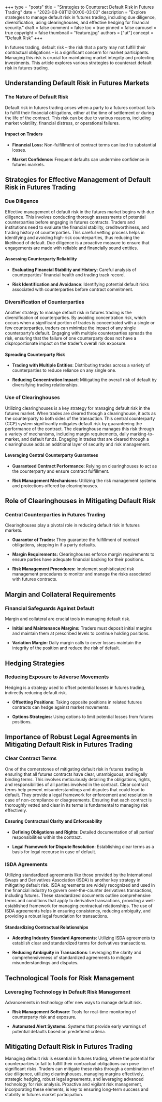 +++
type = "posts"
title = "Strategies to Counteract Default Risk in Futures Trading"
date = "2023-08-08T12:00:00-03:00"
description = "Explore strategies to manage default risk in futures trading, including due diligence, diversification, using clearinghouses, and effective hedging for financial security." 
draft = false
comment = false
toc = true
pinned = false
carousel = true
copyright = false
thumbnail = "feature.jpg"
authors = ["ut"]
concept = "Default Risk"
+++

In futures trading, default risk – the risk that a party may not fulfill
their contractual obligations – is a significant concern for market
participants. Managing this risk is crucial for maintaining market
integrity and protecting investments. This article explores various
strategies to counteract default risk in futures trading.

## Understanding Default Risk in Futures Markets

### The Nature of Default Risk

Default risk in futures trading arises when a party to a futures
contract fails to fulfill their financial obligations, either at the
time of settlement or during the life of the contract. This risk can be
due to various reasons, including market volatility, financial distress,
or operational failures.

#### Impact on Traders

-   **Financial Loss:** Non-fulfillment of contract terms can lead to
    substantial losses.

-   **Market Confidence:** Frequent defaults can undermine confidence in
    futures markets.

## Strategies for Effective Management of Default Risk in Futures Trading

### Due Diligence

Effective management of default risk in the futures market begins with
due diligence. This involves conducting thorough assessments of
potential counterparties before engaging in futures contracts. Traders
and institutions need to evaluate the financial stability,
creditworthiness, and trading history of counterparties. This careful
vetting process helps in identifying and avoiding high-risk
counterparties, thus reducing the likelihood of default. Due diligence
is a proactive measure to ensure that engagements are made with reliable
and financially sound entities.

#### Assessing Counterparty Reliability

-   **Evaluating Financial Stability and History**: Careful analysis of
    counterparties’ financial health and trading track record.

-   **Risk Identification and Avoidance**: Identifying potential default
    risks associated with counterparties before contract commitment.

### Diversification of Counterparties

Another strategy to manage default risk in futures trading is the
diversification of counterparties. By avoiding concentration risk, which
occurs when a significant portion of trades is concentrated with a
single or few counterparties, traders can minimize the impact of any
single counterparty’s default. Engaging with multiple counterparties
spreads the risk, ensuring that the failure of one counterparty does not
have a disproportionate impact on the trader’s overall risk exposure.

#### Spreading Counterparty Risk

-   **Trading with Multiple Entities**: Distributing trades across a
    variety of counterparties to reduce reliance on any single one.

-   **Reducing Concentration Impact**: Mitigating the overall risk of
    default by diversifying trading relationships.

### Use of Clearinghouses

Utilizing clearinghouses is a key strategy for managing default risk in
the futures market. When trades are cleared through a clearinghouse, it
acts as the counterparty to both sides of the transaction. This central
counterparty (CCP) system significantly mitigates default risk by
guaranteeing the performance of the contract. The clearinghouse manages
this risk through a variety of mechanisms, including margin
requirements, daily marking-to-market, and default funds. Engaging in
trades that are cleared through a clearinghouse adds an additional layer
of security and risk management.

#### Leveraging Central Counterparty Guarantees

-   **Guaranteed Contract Performance**: Relying on clearinghouses to
    act as the counterparty and ensure contract fulfillment.

-   **Risk Management Mechanisms**: Utilizing the risk management
    systems and protections offered by clearinghouses.

## Role of Clearinghouses in Mitigating Default Risk

### Central Counterparties in Futures Trading

Clearinghouses play a pivotal role in reducing default risk in futures
markets.

-   **Guarantor of Trades:** They guarantee the fulfillment of contract
    obligations, stepping in if a party defaults.

-   **Margin Requirements:** Clearinghouses enforce margin requirements
    to ensure parties have adequate financial backing for their
    positions.

-   **Risk Management Procedures:** Implement sophisticated risk
    management procedures to monitor and manage the risks associated
    with futures contracts.

## Margin and Collateral Requirements

### Financial Safeguards Against Default

Margin and collateral are crucial tools in managing default risk.

-   **Initial and Maintenance Margins:** Traders must deposit initial
    margins and maintain them at prescribed levels to continue holding
    positions.

-   **Variation Margin:** Daily margin calls to cover losses maintain
    the integrity of the position and reduce the risk of default.

## Hedging Strategies

### Reducing Exposure to Adverse Movements

Hedging is a strategy used to offset potential losses in futures
trading, indirectly reducing default risk.

-   **Offsetting Positions:** Taking opposite positions in related
    futures contracts can hedge against market movements.

-   **Options Strategies:** Using options to limit potential losses from
    futures positions.

## Importance of Robust Legal Agreements in Mitigating Default Risk in Futures Trading

### Clear Contract Terms

One of the cornerstones of mitigating default risk in futures trading is
ensuring that all futures contracts have clear, unambiguous, and legally
binding terms. This involves meticulously detailing the obligations,
rights, and responsibilities of all parties involved in the contract.
Clear contract terms help prevent misunderstandings and disputes that
could lead to default. They provide a legal framework for enforcement
and resolution in case of non-compliance or disagreements. Ensuring that
each contract is thoroughly vetted and clear in its terms is fundamental
to managing risk effectively.

#### Ensuring Contractual Clarity and Enforceability

-   **Defining Obligations and Rights**: Detailed documentation of all
    parties' responsibilities within the contract.

-   **Legal Framework for Dispute Resolution**: Establishing clear terms
    as a basis for legal recourse in case of default.

### ISDA Agreements

Utilizing standardized agreements like those provided by the
International Swaps and Derivatives Association (ISDA) is another key
strategy in mitigating default risk. ISDA agreements are widely
recognized and used in the financial industry to govern over-the-counter
derivatives transactions, including futures. These standardized
documents outline comprehensive terms and conditions that apply to
derivative transactions, providing a well-established framework for
managing contractual relationships. The use of ISDA agreements helps in
ensuring consistency, reducing ambiguity, and providing a robust legal
foundation for transactions.

#### Standardizing Contractual Relationships

-   **Adopting Industry Standard Agreements**: Utilizing ISDA agreements
    to establish clear and standardized terms for derivatives
    transactions.

-   **Reducing Ambiguity in Transactions**: Leveraging the clarity and
    comprehensiveness of standardized agreements to mitigate
    misunderstandings and disputes.

## Technological Tools for Risk Management

### Leveraging Technology in Default Risk Management

Advancements in technology offer new ways to manage default risk.

-   **Risk Management Software:** Tools for real-time monitoring of
    counterparty risk and exposure.

-   **Automated Alert Systems:** Systems that provide early warnings of
    potential defaults based on predefined criteria.

## Mitigating Default Risk in Futures Trading

Managing default risk is essential in futures trading, where the
potential for counterparties to fail to fulfill their contractual
obligations can pose significant risks. Traders can mitigate these risks
through a combination of due diligence, utilizing clearinghouses,
managing margins effectively, strategic hedging, robust legal
agreements, and leveraging advanced technology for risk analysis.
Proactive and vigilant risk management, incorporating these elements, is
key to ensuring long-term success and stability in futures market
participation.

